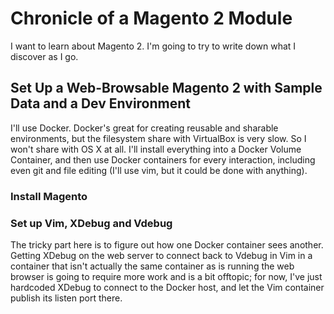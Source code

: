 # Chronicle of a Magento 2 Module

I want to learn about Magento 2. I'm going to try to write down what I discover as I go.

## Set Up a Web-Browsable Magento 2 with Sample Data and a Dev Environment

I'll use Docker. Docker's great for creating reusable and sharable environments, but the filesystem share with VirtualBox is very slow. So I won't share with OS X at all. I'll install everything into a Docker Volume Container, and then use Docker containers for every interaction, including even git and file editing (I'll use vim, but it could be done with anything).

### Install Magento

### Set up Vim, XDebug and Vdebug

The tricky part here is to figure out how one Docker container sees another. Getting XDebug on the web server to connect back to Vdebug in Vim in a container that isn't actually the same container as is running the web browser is going to require more work and is a bit offtopic; for now, I've just hardcoded XDebug to connect to the Docker host, and let the Vim container publish its listen port there.

